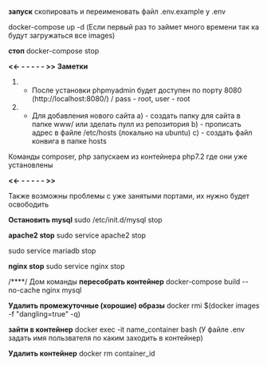 **запуск** 
скопировать и переименовать файл .env.example у .env

 docker-compose up -d (Если первый раз то займет много времени так ка будут загружаться все images)
 
**стоп**
 docker-compose stop
  
 
**<<-   -    -   -   -   -   >>**
**Заметки**
  1) - После установки phpmyadmin будет доступен по порту 8080 (http://localhost:8080/) / pass - root, user - root
  2) - Для добавления нового сайта 
            a) - создать папку для сайта в папке www/ или зделать пулл из репозитория
            b) - прописать адрес в файле /etc/hosts (локально на ubuntu)
            c) - создать файл конвига в папке hosts
            
            
Команды composer, php запускаем из контейнера php7.2 где они уже установлены
  
**<<-   -    -   -   -   -   >>**
 
 Также возможны проблемы с уже занятыми портами, их нужно будет освободить 
 
 **Остановить  mysql**
 sudo /etc/init.d/mysql stop
 
 **apache2 stop**
 sudo service apache2 stop
 
 sudo service mariadb stop
 
 **nginx stop**
 sudo service nginx stop

/****/
Дом команды
**пересобрать контейнер**
docker-compose build --no-cache nginx mysql

**Удалить  промежуточные (хорошие) образы**
docker rmi $(docker images -f "dangling=true" -q)

**зайти в контейнер**
docker exec -it name_container bash (У файле .env задать имя пользвателя по каким заходить в контейнер)

**Удалить контейнер**
docker rm container_id



